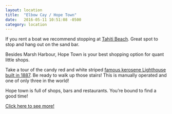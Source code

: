 ```yaml
---
layout: location
title:  "Elbow Cay / Hope Town"
date:   2016-05-11 10:51:08 -0500
category: location
---
```

If you rent a boat we recommend stopping at [Tahiti Beach][tahiti]. Great spot to stop and hang out on the sand bar.

Besides Marsh Harbour, Hope Town is your best shopping option for quant little shops.

Take a tour of the candy red and white striped [famous kerosene Lighthouse built in 1887][lighthouse]. Be ready to walk up those stairs! This is manually operated and one of only three in the world!

Hope town is full of shops, bars and restaurants. You’re bound to find a good time!


[Click here to see more!][HopeTownElbowCay]

[HopeTownElbowCay]: http://www.abacoescape.com/HopeTownElbowCay.html
[tahiti]: http://www.abacoescape.com/AbacoVideos/TahitiBeachAerial.html
[lighthouse]: http://www.abacoescape.com/AbacoVideos/Lighthouses.html
